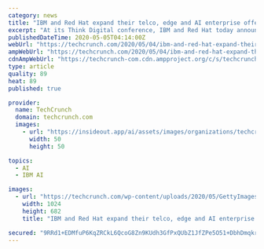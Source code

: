 ```yaml
---
category: news
title: "IBM and Red Hat expand their telco, edge and AI enterprise offerings"
excerpt: "At its Think Digital conference, IBM and Red Hat today announced a number of new services that all center around 5G edge and AI. The fact that the company is focusing on these two areas doesn’t come as a surprise,"
publishedDateTime: 2020-05-05T04:14:00Z
webUrl: "https://techcrunch.com/2020/05/04/ibm-and-red-hat-expand-their-telco-edge-and-ai-enterprise-offerings/"
ampWebUrl: "https://techcrunch.com/2020/05/04/ibm-and-red-hat-expand-their-telco-edge-and-ai-enterprise-offerings/amp/"
cdnAmpWebUrl: "https://techcrunch-com.cdn.ampproject.org/c/s/techcrunch.com/2020/05/04/ibm-and-red-hat-expand-their-telco-edge-and-ai-enterprise-offerings/amp/"
type: article
quality: 89
heat: 89
published: true

provider:
  name: TechCrunch
  domain: techcrunch.com
  images:
    - url: "https://insideout.app/ai/assets/images/organizations/techcrunch.com-50x50.jpg"
      width: 50
      height: 50

topics:
  - AI
  - IBM AI

images:
  - url: "https://techcrunch.com/wp-content/uploads/2020/05/GettyImages-1124597376.jpg?w=1024"
    width: 1024
    height: 682
    title: "IBM and Red Hat expand their telco, edge and AI enterprise offerings"

secured: "9RRd1+EDMfuP6KqZRCkL6QcoG8Zn9KUdh3GfPxQUbZ1JfZPe5O51+DbhDmqkrLHbbvlrdi/F/XwQ7ZNTF192z08EGEW+hOfQxajAHZJRZBg4lTQxpxq6MmXzaQG3t7jNu2aL9aK0gx9wVEatPysCDxAW5VPUsaz+kmQs4aEPxHBX2zgia+AyhFT23PQk7ayFIb4217hb/x738CDf1hHaNjMTOXNKQ7c9vnE66iTgh+zsTowuv2RZq+mflU28FV8BoTF9A941H7e4f/MiPj/6cFs3Wor6owPyLVTVsmvWc9SKnKd1SdZRD0kFtB/TXiob4mSKmx/vVLRUAMwHurQrNZxZBKLGLzwVh83sAf21/aJjuZJXqWhYFKn/04EWapEgWHFXIhz+Fn7MMsNl5H5o/aMvKylh1Ud5t942W8Wn6Aon0T/6x5u1+tBSBAI8R3BHmN/gvNrKZ3nRod40R5OAD/Jc2nBieh5pXuiBE7VINVU=;s1X1wZyMQtYcA+UmyneizA=="
---
```


